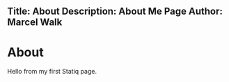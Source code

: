 Title: About
Description: About Me Page
Author: Marcel Walk
---
# About

Hello from my first Statiq page.